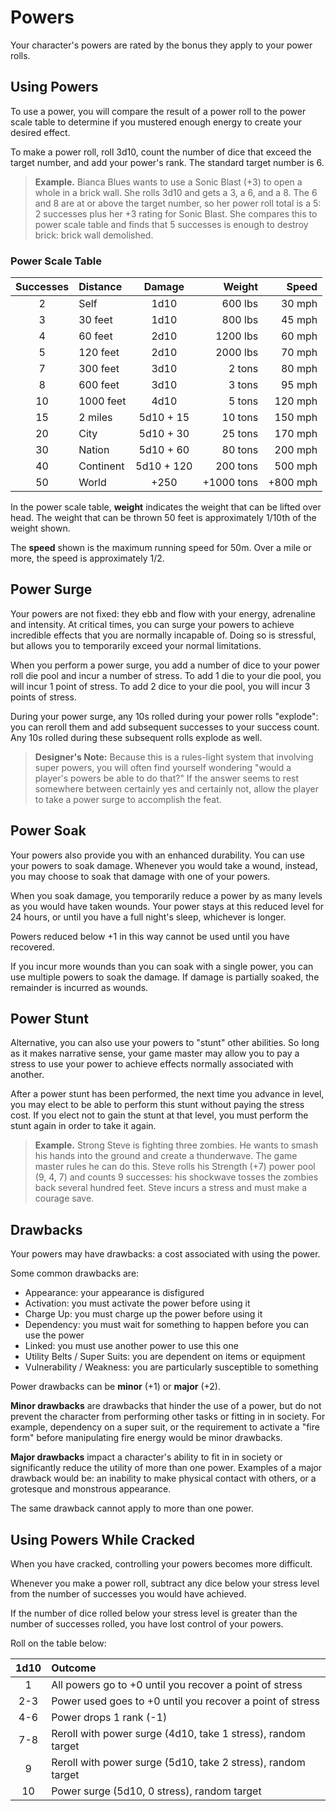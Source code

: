 # Powers

Your character's powers are rated by the bonus they apply to your power rolls.

## Using Powers 
To use a power, you will compare the result of a power roll to the power scale table to determine if you mustered enough energy to create your desired effect.

To make a power roll, roll 3d10, count the number of dice that exceed the target number, and add your power's rank. The standard target number is 6.

> **Example.** Bianca Blues wants to use a Sonic Blast (+3) to open a whole in a brick wall. She rolls 3d10 and gets a 3, a 6, and a 8. The 6 and 8 are at or above the target number, so her power roll total is a 5: 2 successes plus her +3 rating for Sonic Blast. She compares this to power scale table and finds that 5 successes is enough to destroy brick: brick wall demolished. 

### Power Scale Table

Successes|Distance|Damage|Weight|Speed|
| :-: | :- | :-: | -: | -: |
2|Self|1d10|600 lbs|30 mph|
3|30 feet|1d10|800 lbs|45 mph|
4|60 feet|2d10|1200 lbs|60 mph|
5|120 feet|2d10|2000 lbs|70 mph|
7|300 feet|3d10|2 tons|80 mph|
8|600 feet|3d10|3 tons|95 mph|
10|1000 feet|4d10|5 tons|120 mph|
15|2 miles|5d10 + 15|10 tons|150 mph|
20|City|5d10 + 30|25 tons|170 mph|
30|Nation|5d10 + 60|80 tons|200 mph|
40|Continent|5d10 + 120|200 tons|500 mph|
50|World| +250 | +1000 tons| +800 mph|

In the power scale table, **weight** indicates the weight that can be lifted over head. The weight that can be thrown 50 feet is approximately 1/10th of the weight shown.

The **speed** shown is the maximum running speed for 50m. Over a mile or more, the speed is approximately 1/2. 

## Power Surge
Your powers are not fixed: they ebb and flow with your energy, adrenaline and intensity. At critical times, you can surge your powers to achieve incredible effects that you are normally incapable of. Doing so is stressful, but allows you to temporarily exceed your normal limitations.

When you perform a power surge, you add a number of dice to your power roll die pool and incur a number of stress. To add 1 die to your die pool, you will incur 1 point of stress. To add 2 dice to your die pool, you will incur 3 points of stress. 

During your power surge, any 10s rolled during your power rolls "explode": you can reroll them and add subsequent successes to your success count. Any 10s rolled during these subsequent rolls explode as well.

> **Designer's Note:** Because this is a rules-light system that involving super powers, you will often find yourself wondering "would a player's powers be able to do that?" If the answer seems to rest somewhere between certainly yes and certainly not, allow the player to take a power surge to accomplish the feat.

## Power Soak
Your powers also provide you with an enhanced durability. You can use your powers to soak damage. Whenever you would take a wound, instead, you may choose to soak that damage with one of your powers.

When you soak damage, you temporarily reduce a power by as many levels as you would have taken wounds. Your power stays at this reduced level for 24 hours, or until you have a full night's sleep, whichever is longer.

Powers reduced below +1 in this way cannot be used until you have recovered.

If you incur more wounds than you can soak with a single power, you can use multiple powers to soak the damage. If damage is partially soaked, the remainder is incurred as wounds.

## Power Stunt
Alternative, you can also use your powers to "stunt" other abilities. So long as it makes narrative sense, your game master may allow you to pay a stress to use your power to achieve effects normally associated with another.

After a power stunt has been performed, the next time you advance in level, you may elect to be able to perform this stunt without paying the stress cost. If you elect not to gain the stunt at that level, you must perform the stunt again in order to take it again.

> **Example.** Strong Steve is fighting three zombies. He wants to smash his hands into the ground and create a thunderwave. The game master rules he can do this. Steve rolls his Strength (+7) power pool (9, 4, 7) and counts 9 successes: his shockwave tosses the zombies back several hundred feet. Steve incurs a stress and must make a courage save.

## Drawbacks
Your powers may have drawbacks: a cost associated with using the power.

Some common drawbacks are:
- Appearance: your appearance is disfigured
- Activation: you must activate the power before using it
- Charge Up: you must charge up the power before using it
- Dependency: you must wait for something to happen before you can use the power
- Linked: you must use another power to use this one
- Utility Belts / Super Suits: you are dependent on items or equipment
- Vulnerability / Weakness: you are particularly susceptible to something

Power drawbacks can be **minor** (+1) or **major** (+2).

**Minor drawbacks** are drawbacks that hinder the use of a power, but do not prevent the character from performing other tasks or fitting in in society. For example, dependency on a super suit, or the requirement to activate a "fire form" before manipulating fire energy would be minor drawbacks.

**Major drawbacks** impact a character's ability to fit in in society or significantly reduce the utility of more than one power. Examples of a major drawback would be: an inability to make physical contact with others, or a grotesque and monstrous appearance.

The same drawback cannot apply to more than one power.

## Using Powers While Cracked
When you have cracked, controlling your powers becomes more difficult.

Whenever you make a power roll, subtract any dice below your stress level from the number of successes you would have achieved.

If the number of dice rolled below your stress level is greater than the number of successes rolled, you have lost control of your powers.

Roll on the table below:

| 1d10 | Outcome |
| :-: | :- |
| 1 | All powers go to +0 until you recover a point of stress
| 2-3 | Power used goes to +0 until you recover a point of stress | 
| 4-6 | Power drops 1 rank (-1)
| 7-8 | Reroll with power surge (4d10, take 1 stress), random target
| 9 | Reroll with power surge (5d10, take 2 stress), random target
| 10 | Power surge (5d10, 0 stress), random target
